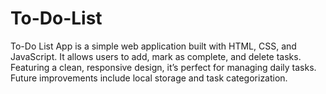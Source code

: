 # To-Do-List
To-Do List App is a simple web application built with HTML, CSS, and JavaScript. It allows users to add, mark as complete, and delete tasks. Featuring a clean, responsive design, it’s perfect for managing daily tasks. Future improvements include local storage and task categorization.
